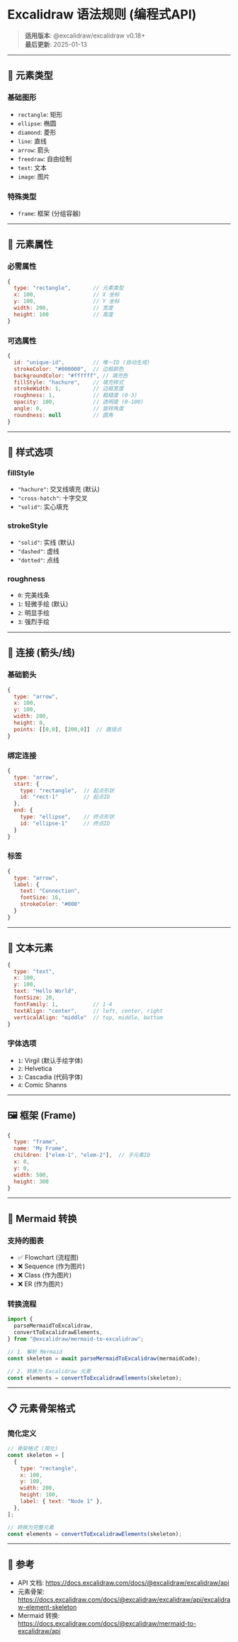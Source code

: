 # Excalidraw 语法规则 (编程式API)

> **适用版本**: @excalidraw/excalidraw v0.18+  
> **最后更新**: 2025-01-13

---

## 🎯 元素类型

### 基础图形

- `rectangle`: 矩形
- `ellipse`: 椭圆
- `diamond`: 菱形
- `line`: 直线
- `arrow`: 箭头
- `freedraw`: 自由绘制
- `text`: 文本
- `image`: 图片

### 特殊类型

- `frame`: 框架 (分组容器)

---

## 📐 元素属性

### 必需属性

```js
{
  type: "rectangle",       // 元素类型
  x: 100,                  // X 坐标
  y: 100,                  // Y 坐标
  width: 200,              // 宽度
  height: 100              // 高度
}
```

### 可选属性

```js
{
  id: "unique-id",         // 唯一ID (自动生成)
  strokeColor: "#000000",  // 边框颜色
  backgroundColor: "#ffffff", // 填充色
  fillStyle: "hachure",    // 填充样式
  strokeWidth: 1,          // 边框宽度
  roughness: 1,            // 粗糙度 (0-3)
  opacity: 100,            // 透明度 (0-100)
  angle: 0,                // 旋转角度
  roundness: null          // 圆角
}
```

---

## 🎨 样式选项

### fillStyle

- `"hachure"`: 交叉线填充 (默认)
- `"cross-hatch"`: 十字交叉
- `"solid"`: 实心填充

### strokeStyle

- `"solid"`: 实线 (默认)
- `"dashed"`: 虚线
- `"dotted"`: 点线

### roughness

- `0`: 完美线条
- `1`: 轻微手绘 (默认)
- `2`: 明显手绘
- `3`: 强烈手绘

---

## 🔗 连接 (箭头/线)

### 基础箭头

```js
{
  type: "arrow",
  x: 100,
  y: 100,
  width: 200,
  height: 0,
  points: [[0,0], [200,0]]  // 路径点
}
```

### 绑定连接

```js
{
  type: "arrow",
  start: {
    type: "rectangle",  // 起点形状
    id: "rect-1"        // 起点ID
  },
  end: {
    type: "ellipse",    // 终点形状
    id: "ellipse-1"     // 终点ID
  }
}
```

### 标签

```js
{
  type: "arrow",
  label: {
    text: "Connection",
    fontSize: 16,
    strokeColor: "#000"
  }
}
```

---

## 📝 文本元素

```js
{
  type: "text",
  x: 100,
  y: 100,
  text: "Hello World",
  fontSize: 20,
  fontFamily: 1,           // 1-4
  textAlign: "center",     // left, center, right
  verticalAlign: "middle"  // top, middle, bottom
}
```

### 字体选项

- `1`: Virgil (默认手绘字体)
- `2`: Helvetica
- `3`: Cascadia (代码字体)
- `4`: Comic Shanns

---

## 🖼️ 框架 (Frame)

```js
{
  type: "frame",
  name: "My Frame",
  children: ["elem-1", "elem-2"],  // 子元素ID
  x: 0,
  y: 0,
  width: 500,
  height: 300
}
```

---

## 🔄 Mermaid 转换

### 支持的图表

- ✅ Flowchart (流程图)
- ❌ Sequence (作为图片)
- ❌ Class (作为图片)
- ❌ ER (作为图片)

### 转换流程

```js
import {
  parseMermaidToExcalidraw,
  convertToExcalidrawElements,
} from "@excalidraw/mermaid-to-excalidraw";

// 1. 解析 Mermaid
const skeleton = await parseMermaidToExcalidraw(mermaidCode);

// 2. 转换为 Excalidraw 元素
const elements = convertToExcalidrawElements(skeleton);
```

---

## 📋 元素骨架格式

### 简化定义

```js
// 骨架格式 (简化)
const skeleton = [
  {
    type: "rectangle",
    x: 100,
    y: 100,
    width: 200,
    height: 100,
    label: { text: "Node 1" },
  },
];

// 转换为完整元素
const elements = convertToExcalidrawElements(skeleton);
```

---

## 🔗 参考

- API 文档: https://docs.excalidraw.com/docs/@excalidraw/excalidraw/api
- 元素骨架: https://docs.excalidraw.com/docs/@excalidraw/excalidraw/api/excalidraw-element-skeleton
- Mermaid 转换: https://docs.excalidraw.com/docs/@excalidraw/mermaid-to-excalidraw/api
